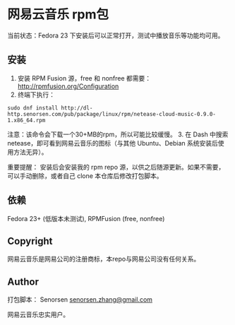 # 网易云音乐 rpm包
当前状态：Fedora 23 下安装后可以正常打开，测试中播放音乐等功能均可用。

## 安装
1. 安装 RPM Fusion 源，free 和 nonfree 都需要：http://rpmfusion.org/Configuration
2. 终端下执行：
```
sudo dnf install http://dl-http.senorsen.com/pub/package/linux/rpm/netease-cloud-music-0.9.0-1.x86_64.rpm
```
注意：该命令会下载一个30+MB的rpm，所以可能比较缓慢。
3. 在 Dash 中搜索 netease，即可看到网易云音乐的图标（与其他 Ubuntu、Debian 系统安装后使用方法无异）。

重要提醒：
安装后会安装我的 rpm repo 源，以供之后随源更新。如果不需要，可以手动删除，或者自己 clone 本仓库后修改打包脚本。

## 依赖
Fedora 23+ (低版本未测试), RPMFusion (free, nonfree)
 
## Copyright
网易云音乐是网易公司的注册商标，本repo与网易公司没有任何关系。

## Author
打包脚本： Senorsen <senorsen.zhang@gmail.com>

网易云音乐忠实用户。

